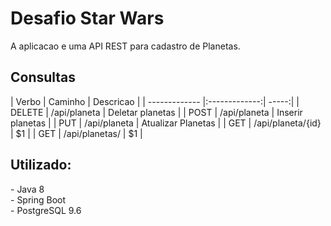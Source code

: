 
<h1>Desafio Star Wars</h1>
A aplicacao e uma API REST para cadastro de Planetas.</h4><br>

<h2>Consultas</h2>
| Verbo        | Caminho           | Descricao  |
| ------------- |:-------------:| -----:|
| DELETE      | /api/planeta | Deletar planetas |
| POST      | /api/planeta      |   Inserir planetas |
| PUT | /api/planeta      |    Atualizar Planetas | 
| GET | /api/planeta/{id}      |    $1 | 
| GET | /api/planetas/      |    $1 | 

<h2>Utilizado:</h2>
- Java 8<br>
- Spring Boot<br> 
- PostgreSQL 9.6<br>
